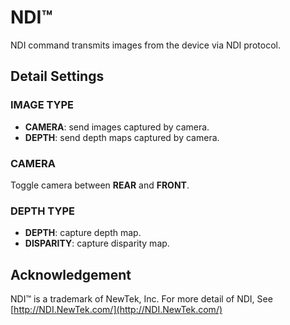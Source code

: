 # NDI™

NDI command transmits images from the device via NDI protocol.

## Detail Settings

### IMAGE TYPE

- **CAMERA**: send images captured by camera.
- **DEPTH**: send depth maps captured by camera.

### CAMERA

Toggle camera between **REAR** and **FRONT**.

### DEPTH TYPE

- **DEPTH**: capture depth map.
- **DISPARITY**: capture disparity map.

## Acknowledgement

NDI™ is a trademark of NewTek, Inc.
For more detail of NDI, See [http://NDI.NewTek.com/](http://NDI.NewTek.com/)
